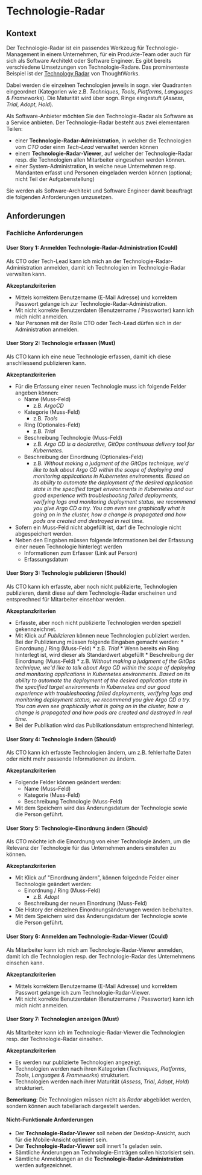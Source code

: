 # Technologie-Radar

## Kontext

Der Technologie-Radar ist ein passendes Werkzeug für Technologie-Management in einem Unternehmen, für ein Produkte-Team oder auch für sich als Software Architekt oder Software Engineer. Es gibt bereits verschiedene Umsetzungen von Technologie-Radare. Das prominenteste Beispiel ist der [Technology Radar](https://www.thoughtworks.com/de-de/radar) von ThoughtWorks.

Dabei werden die einzelnen Technologien jeweils in sogn. vier Quadranten eingeordnet (Kategorien wie z.B. *Techniques*, *Tools*, *Platforms*, *Languages & Frameworks*). Die Maturität wird über sogn. Ringe eingestuft (*Assess*, *Trial*, *Adopt*, *Hold*).

Als Software-Anbieter möchten Sie den Technologie-Radar als Software as a Service anbieten. Der Technologie-Radar besteht aus zwei elementaren Teilen:

* einer **Technologie-Radar-Administration**, in welcher die Technologien vom *CTO* oder einm *Tech-Lead* verwaltet werden können
* einem **Technologie-Radar-Viewer**, auf welcher der Technologie-Radar resp. die Technologien allen Mitarbeiter eingesehen werden können.
* einer System-Administration, in welche neue Unternehmen resp. Mandanten erfasst und Personen eingeladen werden können (optional; nicht Teil der Aufgabenstellung)

Sie werden als Software-Architekt und Software Engineer damit beauftragt die folgenden Anforderungen umzusetzen.

## Anforderungen

### Fachliche Anforderungen

#### User Story 1: Anmelden Technologie-Radar-Administration (Could)

Als CTO oder Tech-Lead kann ich mich an der Technologie-Radar-Administration anmelden, damit ich Technologien im Technologie-Radar verwalten kann.

**Akzeptanzkriterien**

* Mittels korrektem Benutzername (E-Mail Adresse) und korrektem Passwort gelange ich zur Technologie-Radar-Administration.
* Mit nicht korrekte Benutzerdaten (Benutzername / Passworter) kann ich mich nicht anmelden.
* Nur Personen mit der Rolle CTO oder Tech-Lead dürfen sich in der Administration anmelden.

#### User Story 2: Technologie erfassen (Must)

Als CTO kann ich eine neue Technologie erfassen, damit ich diese anschliessend publizieren kann.

**Akzeptanzkriterien**

* Für die Erfassung einer neuen Technologie muss ich folgende Felder angeben können:
    * Name (Muss-Feld)
        * z.B. *ArgoCD*
    * Kategorie (Muss-Feld)
        * z.B. *Tools*
    * Ring (Optionales-Feld)
        * z.B. *Trial*
    * Beschreibung Technologie (Muss-Feld)
        * z.B. *Argo CD is a declarative, GitOps continuous delivery tool for Kubernetes.*
    * Beschreibung der Einordnung (Optionales-Feld)
        * z.B. *Without making a judgment of the GitOps technique, we'd like to talk about Argo CD within the scope of deploying and monitoring applications in Kubernetes environments. Based on its ability to automate the deployment of the desired application state in the specified target environments in Kubernetes and our good experience with troubleshooting failed deployments, verifying logs and monitoring deployment status, we recommend you give Argo CD a try. You can even see graphically what is going on in the cluster, how a change is propagated and how pods are created and destroyed in real time.*    
* Sofern ein Muss-Feld nicht abgefüllt ist, darf die Technologie nicht abgespeichert werden.
* Neben den Eingaben müssen folgende Informationen bei der Erfassung einer neuen Technologie hinterlegt werden
    * Informationen zum Erfasser (Link auf Person)
    * Erfassungsdatum

#### User Story 3: Technologie publizieren (Should)

Als CTO kann ich erfasste, aber noch nicht publizierte, Technologien publizieren, damit diese auf dem Technologie-Radar erscheinen und entsprechned für Mitarbeiter einsehbar werden.

**Akzeptanzkriterien**

* Erfasste, aber noch nicht publizierte Technologien werden speziell gekennzeichnet.
* Mit Klick auf *Publizieren* können neue Technologien publiziert werden. Bei der Publizierung müssen folgende Eingaben gemacht werden:
       * Einordnung / Ring (Muss-Feld)
        * z.B. *Trial*
        * Wenn bereits ein Ring hinterlegt ist, wird dieser als Standardwert abgefüllt
       * Beschreibung der Einordnung (Muss-Feld)
        * z.B. *Without making a judgment of the GitOps technique, we'd like to talk about Argo CD within the scope of deploying and monitoring applications in Kubernetes environments. Based on its ability to automate the deployment of the desired application state in the specified target environments in Kubernetes and our good experience with troubleshooting failed deployments, verifying logs and monitoring deployment status, we recommend you give Argo CD a try. You can even see graphically what is going on in the cluster, how a change is propagated and how pods are created and destroyed in real time.*
* Bei der Publikation wird das Publikationsdatum entsprechend hinterlegt.

#### User Story 4: Technologie ändern (Should)

Als CTO kann ich erfasste Technologien ändern, um z.B. fehlerhafte Daten oder nicht mehr passende Informationen zu ändern.

**Akzeptanzkriterien**

* Folgende Felder können geändert werden:
    * Name (Muss-Feld)
    * Kategorie (Muss-Feld)
    * Beschreibung Technologie (Muss-Feld)
* Mit dem Speichern wird das Änderungsdatum der Technologie sowie die Person geführt.

#### User Story 5: Technologie-Einordnung ändern (Should)

Als CTO möchte ich die Einordnung von einer Technologie ändern, um die Relevanz der Technologie für das Unternehmen anders einstufen zu können.

**Akzeptanzkriterien**

* Mit Klick auf "Einordnung ändern", können folgednde Felder einer Technologie geändert werden:
    * Einordnung / Ring (Muss-Feld)
        * z.B. *Adopt*
    * Beschreibung der neuen Einordnung (Muss-Feld)
* Die History der einzelnen Einordnungsänderungen werden beibehalten.
* Mit dem Speichern wird das Änderungsdatum der Technologie sowie die Person geführt.


#### User Story 6: Anmelden am Technologie-Radar-Viewer (Could)

Als Mitarbeiter kann ich mich am Technologie-Radar-Viewer anmelden, damit ich die Technologien resp. der Technologie-Radar des Unternehmens einsehen kann.

**Akzeptanzkriterien**

* Mittels korrektem Benutzername (E-Mail Adresse) und korrektem Passwort gelange ich zum Technologie-Radar-Viewer.
* Mit nicht korrekte Benutzerdaten (Benutzername / Passworter) kann ich mich nicht anmelden.

#### User Story 7: Technologien anzeigen (Must)

Als Mitarbeiter kann ich im Technologie-Radar-Viewer die Technologien resp. der Technologie-Radar einsehen.

**Akzeptanzkriterien**

* Es werden nur publizierte Technologien angezeigt.
* Technologien werden nach ihren Kategorien (*Techniques*, *Platforms*, *Tools*, *Languages & Frameworks*) strukturiert.
* Technologien werden nach ihrer Maturität (*Assess*, *Trial*, *Adopt*, *Hold*) strukturiert.

**Bemerkung**: Die Technologien müssen nicht als *Radar* abgebildet werden, sondern können auch tabellarisch dargestellt werden.

#### Nicht-Funktionale Anforderungen

* Der **Technologie-Radar-Viewer** soll neben der Desktop-Ansicht, auch für die Mobile-Ansicht optimiert sein.
* Der **Technologie-Radar-Viewer** soll innert 1s geladen sein.
* Sämtliche Änderungen an Technologie-Einträgen sollen historisiert sein.
* Sämtliche Anmeldungen an die **Technologie-Radar-Administration** werden aufgezeichnet.

